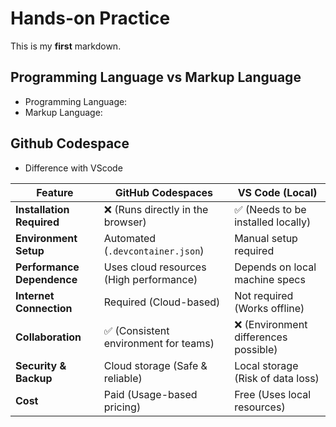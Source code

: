 # Hands-on Practice

This is my **first** markdown.

## Programming Language vs Markup Language

- Programming Language: 
- Markup Language: 

## Github Codespace

- Difference with VScode

| Feature         | GitHub Codespaces                         | VS Code (Local)                     |
|----------------|--------------------------------|--------------------------------|
| **Installation Required** | ❌ (Runs directly in the browser)  | ✅ (Needs to be installed locally) |
| **Environment Setup**  | Automated (`.devcontainer.json`)  | Manual setup required          |
| **Performance Dependence** | Uses cloud resources (High performance) | Depends on local machine specs |
| **Internet Connection**  | Required (Cloud-based)           | Not required (Works offline)   |
| **Collaboration**  | ✅ (Consistent environment for teams) | ❌ (Environment differences possible) |
| **Security & Backup**  | Cloud storage (Safe & reliable)   | Local storage (Risk of data loss) |
| **Cost**  | Paid (Usage-based pricing)  | Free (Uses local resources)  |